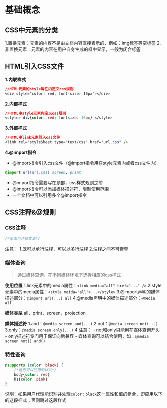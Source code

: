 # 基础概念
## CSS中元素的分类
1.置换元素：元素的内容不是由文档内容直接表示的，例如：img标签等空标签
2.非置换元素：元素的内容在用户自身生成的框中显示，一般为闭合标签


## HTML引入CSS文件
**1.内联样式**
```css
//HTML元素的style属性内定义css规则
<div style="color: red, font-size: 16px"></div>
```
**2.内部样式**
```css
//HTML中style元素内定义css规则
<style> div{color: red; fontsize: 16px} </style>
```
**3.外部样式**
```css
//HTML中link元素引入css文件
<link rel="styleSheet type="text/css" href="url.css" />
```
**4.@import指令**
-  @import指令引入css文件（@import指令用在style元素内或者css文件内）
```css
@import url(url.css) screen, print
```
- @import指令需要写在顶部，css样式规则之前
- @import指令可以添加媒体描述符，限制使用范围
- 一个文档中可以引用多个@import指令

## CSS注释&@规则
### CSS注释
```css
/*里面为注释文本*/
```
注意：
1.既可以单行注释，可以以多行注释
2.注释之间不可嵌套

### 媒体查询
> 通过媒体查询，在不同媒体环境下选择相应的css样式
> 

**使用位置**
1.link元素中的media属性：`<link media="all" href="..." />`
2.style元素中的media属性：`<style meida="all">...</style>`
3.@import声明的媒体描述部分：`@import url(...) all`
4.@media声明中的媒体描述部分：`@media all`

**媒体类型**
all，print，screen，projection

**媒体描述符**
1.and：`@media screen and(...)`
2.not：`@media screen not(...)`
3.only：`@media screen only(...)`
4.注意：
	- not和only只能用在媒体查询开头
	- only描述符专门用于保证向后兼容
	- 媒体查询可以结合使用，如：`@media screen not() and()`

### 特性查询
```css
@supports (color: black) {
	/*是否可以应用的样式*/
	body{color: red}
	h1{color: pink}
}
```
说明：如果用户代理能识别并处理`color：black`这一属性和值的组合，即应用以下的这段样式；否则跳过这段样式



